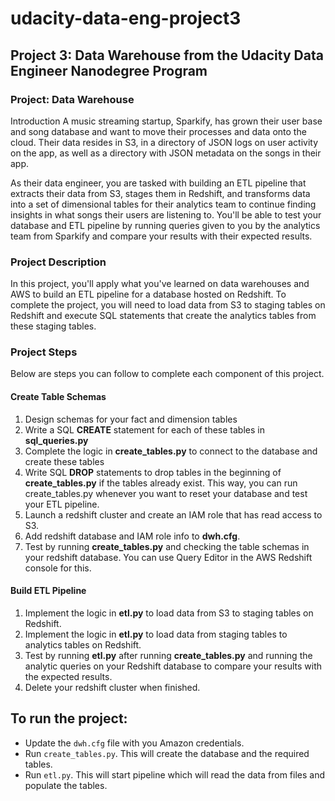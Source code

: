 # udacity-data-eng-project3
## Project 3: Data Warehouse from the Udacity Data Engineer Nanodegree Program

### Project: Data Warehouse
Introduction
A music streaming startup, Sparkify, has grown their user base and song database and want to move their processes and data onto the cloud. Their data resides in S3, in a directory of JSON logs on user activity on the app, as well as a directory with JSON metadata on the songs in their app.

As their data engineer, you are tasked with building an ETL pipeline that extracts their data from S3, stages them in Redshift, and transforms data into a set of dimensional tables for their analytics team to continue finding insights in what songs their users are listening to. You'll be able to test your database and ETL pipeline by running queries given to you by the analytics team from Sparkify and compare your results with their expected results.

### Project Description
In this project, you'll apply what you've learned on data warehouses and AWS to build an ETL pipeline for a database hosted on Redshift. To complete the project, you will need to load data from S3 to staging tables on Redshift and execute SQL statements that create the analytics tables from these staging tables.

### Project Steps
Below are steps you can follow to complete each component of this project.

#### Create Table Schemas
1. Design schemas for your fact and dimension tables
2. Write a SQL **CREATE** statement for each of these tables in **sql_queries.py**
3. Complete the logic in **create_tables.py** to connect to the database and create these tables
4. Write SQL **DROP** statements to drop tables in the beginning of **create_tables.py** if the tables already exist. This way, you can run create_tables.py whenever you want to reset your database and test your ETL pipeline.
5. Launch a redshift cluster and create an IAM role that has read access to S3.
6. Add redshift database and IAM role info to **dwh.cfg**.
7. Test by running **create_tables.py** and checking the table schemas in your redshift database. You can use Query Editor in the AWS Redshift console for this.

#### Build ETL Pipeline
1. Implement the logic in **etl.py** to load data from S3 to staging tables on Redshift.
2. Implement the logic in **etl.py** to load data from staging tables to analytics tables on Redshift.
3. Test by running **etl.py** after running **create_tables.py** and running the analytic queries on your Redshift database to compare your results with the expected results.
4. Delete your redshift cluster when finished.

## To run the project:
   * Update the `dwh.cfg` file with you Amazon credentials.
   * Run `create_tables.py`. This will create the database and the required tables.
   * Run `etl.py`. This will start pipeline which will read the data from files and populate the tables.
